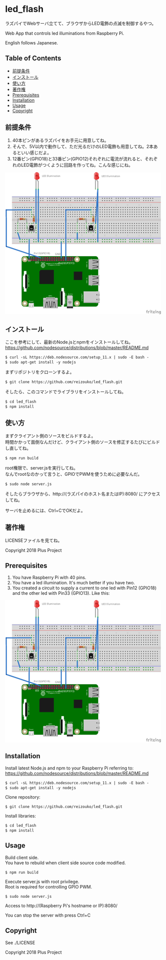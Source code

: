 led_flash
======================
ラズパイでWebサーバ立てて、ブラウザからLED電飾の点滅を制御するやつ。

Web App that controls led illuminations from Raspberry Pi.

English follows Japanese.

## Table of Contents

- [前提条件](#前提条件)
- [インストール](#インストール)
- [使い方](#使い方)
- [著作権](#著作権)
- [Prerequisites](#prerequisites)
- [Installation](#installation)
- [Usage](#usage)
- [Copyright](#copyright)

## 前提条件

1. 40本ピンがあるラズパイをお手元に用意してね。
2. そんで、5V以内で動作して、ただ光るだけのLED電飾も用意してね。2本あるといい感じだよ。
3. 12番ピン(GPIO18)と33番ピン(GPIO12)それぞれに電流が流れると、それぞれのLED電飾がつくように回路を作ってね。こんな感じにね。

![回路図](https://raw.githubusercontent.com/reizouko/led_flash/images/led_flash_circuit.png)

## インストール

ここを参考にして、最新のNode.jsとnpmをインストールしてね。  
https://github.com/nodesource/distributions/blob/master/README.md

    $ curl -sL https://deb.nodesource.com/setup_11.x | sudo -E bash -
    $ sudo apt-get install -y nodejs

まずリポジトリをクローンするよ。

    $ git clone https://github.com/reizouko/led_flash.git

そしたら、このコマンドでライブラリをインストールしてね。

    $ cd led_flash
    $ npm install

## 使い方

まずクライアント側のソースをビルドするよ。  
時間かかって面倒なんだけど、クライアント側のソースを修正するたびにビルドし直してね。

    $ npm run build

root権限で、server.jsを実行してね。  
なんでrootなのかって言うと、GPIOでPWMを使うために必要なんだ。

    $ sudo node server.js

そしたらブラウザから、http://(ラズパイのホスト名またはIP):8080/ にアクセスしてね。

サーバを止めるには、Ctrl+CでOKだよ。

## 著作権

LICENSEファイルを見てね。

Copyright 2018 Plus Project


## Prerequisites

1. You have Raspberry Pi with 40 pins.
2. You have a led illumination. It's much better if you have two.
3. You created a circuit to supply a current to one led with Pin12 (GPIO18) and the other led with Pin33 (GPIO13). Like this:

![Circuit](https://raw.githubusercontent.com/reizouko/led_flash/images/led_flash_circuit.png)

## Installation

Install latest Node.js and npm to your Raspberry Pi referring to:  
https://github.com/nodesource/distributions/blob/master/README.md

    $ curl -sL https://deb.nodesource.com/setup_11.x | sudo -E bash -
    $ sudo apt-get install -y nodejs

Clone repository:

    $ git clone https://github.com/reizouko/led_flash.git

Install libraries:

    $ cd led_flash
    $ npm install

## Usage

Build client side.  
You have to rebuild when client side source code modified.

    $ npm run build

Execute server.js with root privilege.  
Root is required for controlling GPIO PWM.

    $ sudo node server.js

Access to http://(Raspberry Pi's hostname or IP):8080/

You can stop the server with press Ctrl+C

## Copyright

See ./LICENSE

Copyright 2018 Plus Project
